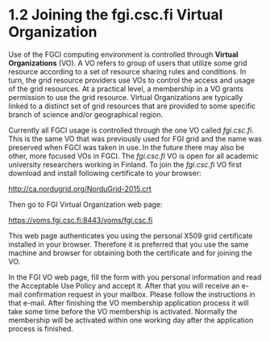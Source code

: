 # 1.2 Joining the fgi.csc.fi Virtual Organization

Use of the FGCI computing environment is controlled through **Virtual
Organizations** (VO). A VO refers to group of users that utilize some
grid resource according to a set of resource sharing rules and
conditions. In turn, the grid resource providers use VOs to control the
access and usage of the grid resources. At a practical level, a
membership in a VO grants permission to use the grid resource. Virtual
Organizations are typically linked to a distinct set of grid resources
that are provided to some specific branch of science and/or geographical
region.

Currently all FGCI usage is controlled through the one VO called
*fgi.csc.fi*. This is the same VO that was previously used for FGI grid
and the name was preserved when FGCI was taken in use. In the future
there may also be other, more focused VOs in FGCI. The *fgi.csc.fi* VO
is open for all academic university researchers working in Finland. To
join the *fgi.csc.fi* VO first download and install following
certificate to your browser:

<span id="OBJ_PREFIX_DWT4379_com_zimbra_url" class="Object"
role="link"><span id="OBJ_PREFIX_DWT4398_com_zimbra_url"
class="Object-hover"
role="link"><http://ca.nordugrid.org/NorduGrid-2015.crt></span></span>

Then go to FGI Virtual Organization web page:

<span lang="en-IE"><https://voms.fgi.csc.fi:8443/voms/fgi.csc.fi></span>

This web page authenticates you using the personal X509 grid certificate
installed in your browser. Therefore it is preferred that you use the
same machine and browser for obtaining both the certificate and for
joining the VO.

In the FGI VO web page, fill the form with you personal information and
read the Acceptable Use Policy and accept it. After that you will
receive an e-mail confirmation request in your mailbox. Please follow
the instructions in that e-mail. After finishing the VO membership
application process it will take some time before the VO membership is
activated. Normally the membership will be activated within one working
day after the application process is finished.

 

 

 
